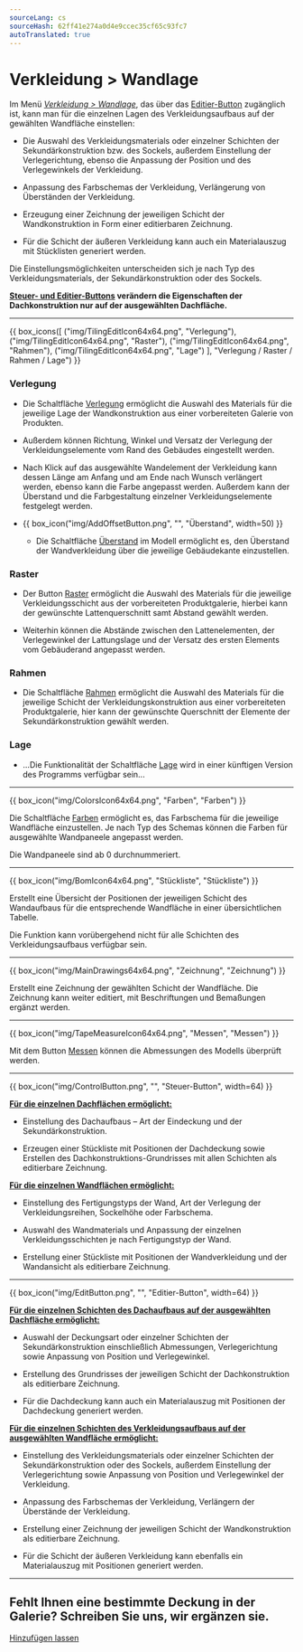 ```yaml
---
sourceLang: cs
sourceHash: 62ff41e274a0d4e9ccec35cf65c93fc7
autoTranslated: true
---
```


# Verkleidung &gt; Wandlage

<p>Im Menü <u><i>Verkleidung &gt; Wandlage</i></u>, das über das <u>Editier-Button</u> zugänglich ist, kann man für die einzelnen Lagen des Verkleidungsaufbaus auf der gewählten Wandfläche einstellen:</p>

<ul>
<li><p>Die Auswahl des Verkleidungsmaterials oder einzelner Schichten der Sekundärkonstruktion bzw. des Sockels, außerdem Einstellung der Verlegerichtung, ebenso die Anpassung der Position und des Verlegewinkels der Verkleidung.</p></li>
<li><p>Anpassung des Farbschemas der Verkleidung, Verlängerung von Überständen der Verkleidung.</p></li> 
<li><p>Erzeugung einer Zeichnung der jeweiligen Schicht der Wandkonstruktion in Form einer editierbaren Zeichnung.</p></li>
<li><p>Für die Schicht der äußeren Verkleidung kann auch ein Materialauszug mit Stücklisten generiert werden.</p></li>
</ul>

<p>
  Die Einstellungsmöglichkeiten unterscheiden sich je nach Typ des Verkleidungsmaterials, der Sekundärkonstruktion oder des Sockels.
</p>

<p>
  <b><u>Steuer- und Editier-Buttons</u> verändern die Eigenschaften der Dachkonstruktion nur auf der ausgewählten Dachfläche.</b>
</p>

<hr class="main"> <!-- Vodorovná čára jako oddělovač sekce -->

{{ box_icons([
  ("img/TilingEditIcon64x64.png", "Verlegung"),
  ("img/TilingEditIcon64x64.png", "Raster"),
  ("img/TilingEditIcon64x64.png", "Rahmen"),
  ("img/TilingEditIcon64x64.png", "Lage")
], "Verlegung / Raster / Rahmen / Lage") }}

<h3>Verlegung</h3>

<ul>
<li><p>
  Die Schaltfläche <u>Verlegung</u> ermöglicht die Auswahl des Materials für die jeweilige Lage der Wandkonstruktion aus einer vorbereiteten Galerie von Produkten.
  </p></li>
<li><p>Außerdem können Richtung, Winkel und Versatz der Verlegung der Verkleidungselemente vom Rand des Gebäudes eingestellt werden.
</p></li>

<li><p>
  Nach Klick auf das ausgewählte Wandelement der Verkleidung kann dessen Länge am Anfang und am Ende nach Wunsch verlängert werden, ebenso kann die Farbe angepasst werden.
  Außerdem kann der Überstand und die Farbgestaltung einzelner Verkleidungselemente festgelegt werden.
</p></li>

<li><p>
{{ box_icon("img/AddOffsetButton.png", "", "Überstand", width=50) }}
</p></li>

<ul><li><p>
  Die Schaltfläche <u>Überstand</u> im Modell ermöglicht es, den Überstand der Wandverkleidung über die jeweilige Gebäudekante einzustellen.
</p></li></ul>
</ul>

<h3>Raster</h3>

<ul>
<li><p>Der Button <u>Raster</u> ermöglicht die Auswahl des Materials für die jeweilige Verkleidungsschicht aus der vorbereiteten Produktgalerie, hierbei kann der gewünschte Lattenquerschnitt samt Abstand gewählt werden.
</p></li>

<li><p>Weiterhin können die Abstände zwischen den Lattenelementen, der Verlegewinkel der Lattungslage und der Versatz des ersten Elements vom Gebäuderand angepasst werden.
</p></li>
</ul>

<h3>Rahmen</h3>

<ul>
<li><p>
  Die Schaltfläche <u>Rahmen</u> ermöglicht die Auswahl des Materials für die jeweilige Schicht der Verkleidungskonstruktion aus einer vorbereiteten Produktgalerie, hier kann der gewünschte Querschnitt der Elemente der Sekundärkonstruktion gewählt werden.
  </p></li>
</ul>

<h3>Lage</h3>
<ul>
<li><p>
  ...Die Funktionalität der Schaltfläche <u>Lage</u> wird in einer künftigen Version des Programms verfügbar sein...
</p></li>
</ul>

<hr class="main"> <!-- Vodorovná čára jako oddělovač sekce -->

<p>
{{ box_icon("img/ColorsIcon64x64.png", "Farben", "Farben") }}
</p>
<p>Die Schaltfläche <u>Farben</u> ermöglicht es, das Farbschema für die jeweilige Wandfläche einzustellen. Je nach Typ des Schemas können die Farben für ausgewählte Wandpaneele angepasst werden.</p>
<p>Die Wandpaneele sind ab 0 durchnummeriert.</p>

<hr class="main"> <!-- Vodorovná čára jako oddělovač sekce -->

{{ box_icon("img/BomIcon64x64.png", "Stückliste", "Stückliste") }}

<p>
  Erstellt eine Übersicht der Positionen der jeweiligen Schicht des Wandaufbaus für die entsprechende Wandfläche in einer übersichtlichen Tabelle.
</p>

<p>
Die Funktion kann vorübergehend nicht für alle Schichten des Verkleidungsaufbaus verfügbar sein.
</p>

<hr class="main"> <!-- Vodorovná čára jako oddělovač sekce -->

{{ box_icon("img/MainDrawings64x64.png", "Zeichnung", "Zeichnung") }}

<p>
  Erstellt eine Zeichnung der gewählten Schicht der Wandfläche. Die Zeichnung kann weiter editiert, mit Beschriftungen und Bemaßungen ergänzt werden.
</p>

<hr class="main"> <!-- Vodorovná čára jako oddělovač sekce -->

{{ box_icon("img/TapeMeasureIcon64x64.png", "Messen", "Messen") }}

<p>
  Mit dem Button <u>Messen</u> können die Abmessungen des Modells überprüft werden.
</p>

<hr class="main"> <!-- Vodorovná čára jako oddělovač sekce -->

<p>
{{ box_icon("img/ControlButton.png", "", "Steuer-Button", width=64) }}
</p>

<p><b><u>Für die einzelnen Dachflächen ermöglicht:</u></b></p>
<ul>
  <li><p>Einstellung des Dachaufbaus – Art der Eindeckung und der Sekundärkonstruktion.</p></li>
  <li><p>Erzeugen einer Stückliste mit Positionen der Dachdeckung sowie Erstellen des Dachkonstruktions-Grundrisses mit allen Schichten als editierbare Zeichnung.</p></li>
</ul>

<p><b><u>Für die einzelnen Wandflächen ermöglicht:</u></b></p>
<ul>
<li><p>Einstellung des Fertigungstyps der Wand, Art der Verlegung der Verkleidungsreihen, Sockelhöhe oder Farbschema.</p></li>
<li><p>Auswahl des Wandmaterials und Anpassung der einzelnen Verkleidungsschichten je nach Fertigungstyp der Wand.</p></li>
<li><p>Erstellung einer Stückliste mit Positionen der Wandverkleidung und der Wandansicht als editierbare Zeichnung.</p></li>
</ul>

<hr class="main"> <!-- Vodorovná čára jako oddělovač sekce -->

<p>
{{ box_icon("img/EditButton.png", "", "Editier-Button", width=64) }}
</p>

<p><b><u>Für die einzelnen Schichten des Dachaufbaus auf der ausgewählten Dachfläche ermöglicht:</u></b></p>
<ul>
  <li><p>Auswahl der Deckungsart oder einzelner Schichten der Sekundärkonstruktion einschließlich Abmessungen, Verlegerichtung sowie Anpassung von Position und Verlegewinkel.</p></li>
  <li><p>Erstellung des Grundrisses der jeweiligen Schicht der Dachkonstruktion als editierbare Zeichnung.</p></li>
  <li><p>Für die Dachdeckung kann auch ein Materialauszug mit Positionen der Dachdeckung generiert werden.</p></li>
</ul>

<p><b><u>Für die einzelnen Schichten des Verkleidungsaufbaus auf der ausgewählten Wandfläche ermöglicht:</u></b></p>
<ul>
<li><p>Einstellung des Verkleidungsmaterials oder einzelner Schichten der Sekundärkonstruktion oder des Sockels, außerdem Einstellung der Verlegerichtung sowie Anpassung von Position und Verlegewinkel der Verkleidung.</p></li>
<li><p>Anpassung des Farbschemas der Verkleidung, Verlängern der Überstände der Verkleidung.</p></li> 
<li><p>Erstellung einer Zeichnung der jeweiligen Schicht der Wandkonstruktion als editierbare Zeichnung.</p></li>
<li><p>Für die Schicht der äußeren Verkleidung kann ebenfalls ein Materialauszug mit Positionen generiert werden.</p></li>
</ul>

<hr class="main"> <!-- Vodorovná čára jako oddělovač sekce -->

<h2>Fehlt Ihnen eine bestimmte Deckung in der Galerie? Schreiben Sie uns, wir ergänzen sie.</h2>
<a href="mailto:jiri.podval@histruct.com?subject=Frage zum HiStruct Gebäudekonfigurator" class="btn">
  Hinzufügen lassen
</a>

<!-- product: HiStruct Roofs -->